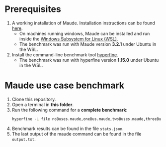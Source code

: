 # Prerequisites
1. A working installation of Maude. Installation instructions can be found [here](https://maude.cs.illinois.edu/w/index.php/Maude_download_and_installation).
   - On machines running windows, Maude can be installed and run inside the [Windows Subsystem for Linux (WSL)](https://docs.microsoft.com/en-us/windows/wsl/install).
   - The benchmark was run with Maude version **3.2.1** under Ubuntu in the WSL.
2. Install the command-line benchmark tool [hyperfine](https://github.com/sharkdp/hyperfine#installation).
   - The benchmark was run with hyperfine version **1.15.0** under Ubuntu in the WSL.

# Maude use case benchmark
1. Clone this repository.
2. Open a terminal in **this folder**.
3. Run the following command for a **complete benchmark**:
    ```bash
    hyperfine -L file noBuses.maude,oneBus.maude,twoBuses.maude,threeBuses.maude "maude {file}" --output ./output.txt --export-json stats.json
    ```
4. Benchmark results can be found in the file `stats.json`.
5. The last output of the maude command can be found in the file `output.txt`.
